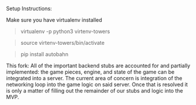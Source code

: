 Setup Instructions:

Make sure you have virtualenv installed

> virtualenv -p python3 virtenv-towers

> source virtenv-towers/bin/activate

> pip install autobahn

This fork:
All of the important backend stubs are accounted for and partially implemented: the game pieces, engine, and state of the game can be integrated into a server. The current area of concern is integration of the networking loop into the game logic on said server. Once that is resolved it is only a matter of filling out the remainder of our stubs and logic into the MVP.
